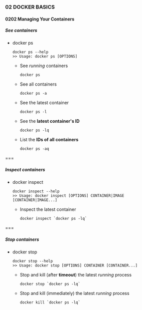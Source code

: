 
### 02 DOCKER BASICS
#### 0202 Managing Your Containers

##### See containers

- docker ps  
  ```
  docker ps --help
  >> Usage: docker ps [OPTIONS]
  ```
  - See _running_ containers  
    ```
    docker ps
    ```
  - See all containers  
    ```
    docker ps -a
    ```
  - See the latest container  
    ```
    docker ps -l
    ```
  - See the __latest container's ID__  
    ```
    docker ps -lq
    ```
  - List the __IDs of all containers__  
    ```
    docker ps -aq
    ```

===

##### Inspect containers

- docker inspect  
  ```
  docker inspect --help
  >> Usage: docker inspect [OPTIONS] CONTAINER|IMAGE [CONTAINER|IMAGE...]
  ```
  - Inspect the latest container  
    ```
    docker inspect `docker ps -lq`
    ```

===

##### Stop containers

- docker stop  
  ```
  docker stop --help
  >> Usage: docker stop [OPTIONS] CONTAINER [CONTAINER...]
  ```
  - Stop and kill (after __timeout__) the latest _running_ process  
    ```
    docker stop `docker ps -lq`
    ```
  - Stop and kill (immediately) the latest _running_ process  
    ```
    docker kill `docker ps -lq`
    ```


